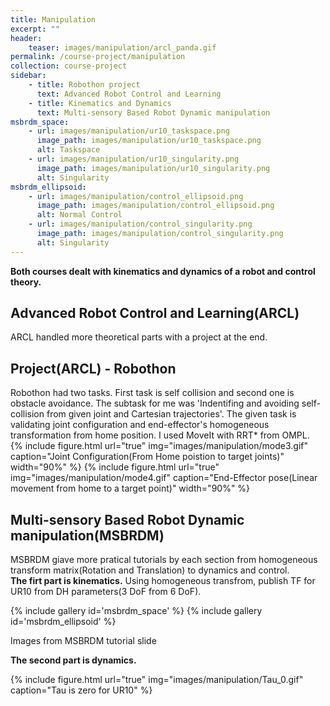 ```yaml
---
title: Manipulation
excerpt: ""
header:
    teaser: images/manipulation/arcl_panda.gif
permalink: /course-project/manipulation
collection: course-project
sidebar:
    - title: Robothon project
      text: Advanced Robot Control and Learning
    - title: Kinematics and Dynamics
      text: Multi-sensory Based Robot Dynamic manipulation
msbrdm_space:
    - url: images/manipulation/ur10_taskspace.png
      image_path: images/manipulation/ur10_taskspace.png
      alt: Taskspace
    - url: images/manipulation/ur10_singularity.png
      image_path: images/manipulation/ur10_singularity.png
      alt: Singularity
msbrdm_ellipsoid:
    - url: images/manipulation/control_ellipsoid.png
      image_path: images/manipulation/control_ellipsoid.png
      alt: Normal Control
    - url: images/manipulation/control_singularity.png
      image_path: images/manipulation/control_singularity.png
      alt: Singularity
---
```


**Both courses dealt with kinematics and dynamics of a robot and control theory.**   

## Advanced Robot Control and Learning(ARCL)   
ARCL handled more theoretical parts with a project at the end.

## Project(ARCL) - Robothon
Robothon had two tasks. First task is self collision and second one is obstacle avoidance. The subtask for me was 'Indentifing and avoiding self-collision from given joint and Cartesian trajectories'. The given task is validating joint configuration and end-effector's homogeneous transformation from home position. I used MoveIt with RRT* from OMPL.   
{% include figure.html url="true" img="images/manipulation/mode3.gif" caption="Joint Configuration(From Home poistion to target joints)" width="90%" %}
{% include figure.html url="true" img="images/manipulation/mode4.gif" caption="End-Effector pose(Linear movement from home to a target point)" width="90%" %}
   
## Multi-sensory Based Robot Dynamic manipulation(MSBRDM)
MSBRDM giave more pratical tutorials by each section from homogeneous transform matrix(Rotation and Translation) to dynamics and control.   
**The firt part is kinematics.**
Using homogeneous transfrom, publish TF for UR10 from DH parameters(3 DoF from 6 DoF).   

{% include gallery id='msbrdm_space' %}
{% include gallery id='msbrdm_ellipsoid' %}
<figcaption>Images from MSBRDM tutorial slide</figcaption>

**The second part is dynamics.**

{% include figure.html url="true" img="images/manipulation/Tau_0.gif" caption="Tau is zero for UR10" %}
<!-- ## Project(MSBRDM) -  -->